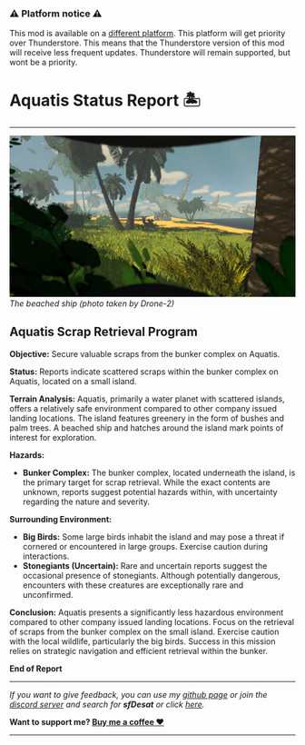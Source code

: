 ### ⚠️ Platform notice ⚠️
This mod is available on a [different platform](https://www.curseforge.com/lethal-company/mods/aquatis). This platform will get priority over Thunderstore. This means that the Thunderstore version of this mod will receive less frequent updates. Thunderstore will remain supported, but wont be a priority.

# Aquatis Status Report 🏝️
***
![Screenshot_4](https://raw.githubusercontent.com/sfDesat/Aquatis/main/Screenshots/4.jpg "4")
_The beached ship (photo taken by Drone-2)_

## **Aquatis Scrap Retrieval Program**

**Objective:** Secure valuable scraps from the bunker complex on Aquatis.

**Status:** Reports indicate scattered scraps within the bunker complex on Aquatis, located on a small island.

**Terrain Analysis:**
Aquatis, primarily a water planet with scattered islands, offers a relatively safe environment compared to other company issued landing locations. The island features greenery in the form of bushes and palm trees. A beached ship and hatches around the island mark points of interest for exploration.

**Hazards:**
- **Bunker Complex:** The bunker complex, located underneath the island, is the primary target for scrap retrieval. While the exact contents are unknown, reports suggest potential hazards within, with uncertainty regarding the nature and severity.

**Surrounding Environment:**
-  **Big Birds:** Some large birds inhabit the island and may pose a threat if cornered or encountered in large groups. Exercise caution during interactions.
-  **Stonegiants (Uncertain):** Rare and uncertain reports suggest the occasional presence of stonegiants. Although potentially dangerous, encounters with these creatures are exceptionally rare and unconfirmed.

**Conclusion:**
Aquatis presents a significantly less hazardous environment compared to other company issued landing locations. Focus on the retrieval of scraps from the bunker complex on the small island. Exercise caution with the local wildlife, particularly the big birds. Success in this mission relies on strategic navigation and efficient retrieval within the bunker.

**End of Report**

***
_If you want to give feedback, you can use my [github page](https://github.com/sfDesat/Aquatis/issues) or join the [discord server](https://discord.gg/lcmod) and search for **sfDesat** or click [here](https://discordapp.com/channels/1168655651455639582/1198736199297286196)._

**Want to support me? [Buy me a coffee ❤️](https://ko-fi.com/sfdesat)**
***
